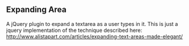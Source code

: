 ## Expanding Area

A jQuery plugin to expand a textarea as a user types in it.
This is just a jquery implementation of the technique described here: http://www.alistapart.com/articles/expanding-text-areas-made-elegant/

